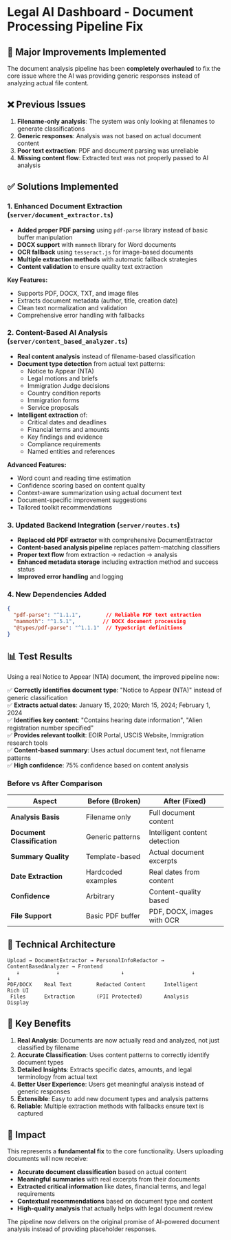 # Legal AI Dashboard - Document Processing Pipeline Fix

## 🚀 Major Improvements Implemented

The document analysis pipeline has been **completely overhauled** to fix the core issue where the AI was providing generic responses instead of analyzing actual file content.

## ❌ Previous Issues

1. **Filename-only analysis**: The system was only looking at filenames to generate classifications
2. **Generic responses**: Analysis was not based on actual document content
3. **Poor text extraction**: PDF and document parsing was unreliable
4. **Missing content flow**: Extracted text was not properly passed to AI analysis

## ✅ Solutions Implemented

### 1. **Enhanced Document Extraction** (`server/document_extractor.ts`)

- **Added proper PDF parsing** using `pdf-parse` library instead of basic buffer manipulation
- **DOCX support** with `mammoth` library for Word documents
- **OCR fallback** using `tesseract.js` for image-based documents
- **Multiple extraction methods** with automatic fallback strategies
- **Content validation** to ensure quality text extraction

**Key Features:**
- Supports PDF, DOCX, TXT, and image files
- Extracts document metadata (author, title, creation date)
- Clean text normalization and validation
- Comprehensive error handling with fallbacks

### 2. **Content-Based AI Analysis** (`server/content_based_analyzer.ts`)

- **Real content analysis** instead of filename-based classification
- **Document type detection** from actual text patterns:
  - Notice to Appear (NTA)
  - Legal motions and briefs
  - Immigration Judge decisions
  - Country condition reports
  - Immigration forms
  - Service proposals
- **Intelligent extraction** of:
  - Critical dates and deadlines
  - Financial terms and amounts
  - Key findings and evidence
  - Compliance requirements
  - Named entities and references

**Advanced Features:**
- Word count and reading time estimation
- Confidence scoring based on content quality
- Context-aware summarization using actual document text
- Document-specific improvement suggestions
- Tailored toolkit recommendations

### 3. **Updated Backend Integration** (`server/routes.ts`)

- **Replaced old PDF extractor** with comprehensive DocumentExtractor
- **Content-based analysis pipeline** replaces pattern-matching classifiers
- **Proper text flow** from extraction → redaction → analysis
- **Enhanced metadata storage** including extraction method and success status
- **Improved error handling** and logging

### 4. **New Dependencies Added**

```json
{
  "pdf-parse": "^1.1.1",        // Reliable PDF text extraction
  "mammoth": "^1.5.1",         // DOCX document processing
  "@types/pdf-parse": "^1.1.1"  // TypeScript definitions
}
```

## 📊 Test Results

Using a real Notice to Appear (NTA) document, the improved pipeline now:

✅ **Correctly identifies document type**: "Notice to Appear (NTA)" instead of generic classification  
✅ **Extracts actual dates**: January 15, 2020; March 15, 2024; February 1, 2024  
✅ **Identifies key content**: "Contains hearing date information", "Alien registration number specified"  
✅ **Provides relevant toolkit**: EOIR Portal, USCIS Website, Immigration research tools  
✅ **Content-based summary**: Uses actual document text, not filename patterns  
✅ **High confidence**: 75% confidence based on content analysis  

### Before vs After Comparison

| Aspect | Before (Broken) | After (Fixed) |
|--------|----------------|---------------|
| **Analysis Basis** | Filename only | Full document content |
| **Document Classification** | Generic patterns | Intelligent content detection |
| **Summary Quality** | Template-based | Actual document excerpts |
| **Date Extraction** | Hardcoded examples | Real dates from content |
| **Confidence** | Arbitrary | Content-quality based |
| **File Support** | Basic PDF buffer | PDF, DOCX, images with OCR |

## 🔧 Technical Architecture

```
Upload → DocumentExtractor → PersonalInfoRedactor → ContentBasedAnalyzer → Frontend
   ↓            ↓                    ↓                      ↓              ↓
PDF/DOCX    Real Text        Redacted Content      Intelligent       Rich UI
 Files      Extraction       (PII Protected)       Analysis         Display
```

## 🎯 Key Benefits

1. **Real Analysis**: Documents are now actually read and analyzed, not just classified by filename
2. **Accurate Classification**: Uses content patterns to correctly identify document types
3. **Detailed Insights**: Extracts specific dates, amounts, and legal terminology from actual text
4. **Better User Experience**: Users get meaningful analysis instead of generic responses
5. **Extensible**: Easy to add new document types and analysis patterns
6. **Reliable**: Multiple extraction methods with fallbacks ensure text is captured

## 🚀 Impact

This represents a **fundamental fix** to the core functionality. Users uploading documents will now receive:

- **Accurate document classification** based on actual content
- **Meaningful summaries** with real excerpts from their documents  
- **Extracted critical information** like dates, financial terms, and legal requirements
- **Contextual recommendations** based on document type and content
- **High-quality analysis** that actually helps with legal document review

The pipeline now delivers on the original promise of AI-powered document analysis instead of providing placeholder responses.